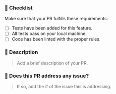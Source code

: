 ### :pencil: Checklist

Make sure that your PR fulfills these requirements:

- [ ] Tests have been added for this feature.
- [ ] All tests pass on your local machine.
- [ ] Code has been linted with the proper rules.

### :page_facing_up: Description

> Add a brief description of your PR.

### :pushpin: Does this PR address any issue?

> If so, add the # of the issue this is addressing.
